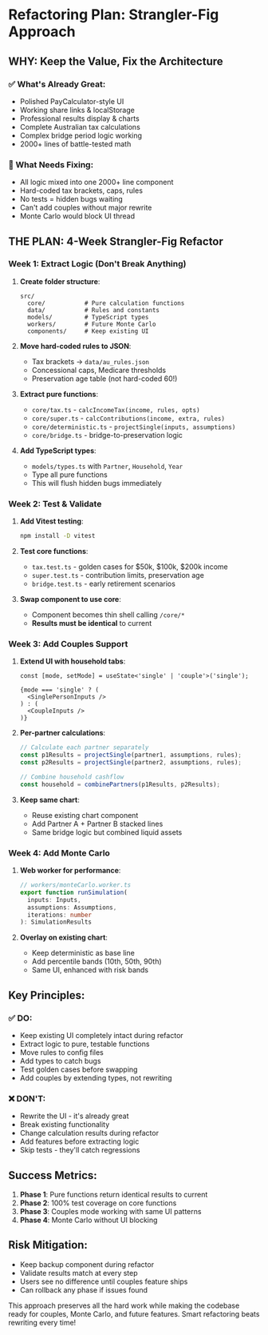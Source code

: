 # Refactoring Plan: Strangler-Fig Approach

## WHY: Keep the Value, Fix the Architecture

### ✅ What's Already Great:
- Polished PayCalculator-style UI
- Working share links & localStorage 
- Professional results display & charts
- Complete Australian tax calculations
- Complex bridge period logic working
- 2000+ lines of battle-tested math

### 🚨 What Needs Fixing:
- All logic mixed into one 2000+ line component
- Hard-coded tax brackets, caps, rules
- No tests = hidden bugs waiting
- Can't add couples without major rewrite
- Monte Carlo would block UI thread

## THE PLAN: 4-Week Strangler-Fig Refactor

### Week 1: Extract Logic (Don't Break Anything)
1. **Create folder structure**:
   ```
   src/
     core/           # Pure calculation functions
     data/           # Rules and constants  
     models/         # TypeScript types
     workers/        # Future Monte Carlo
     components/     # Keep existing UI
   ```

2. **Move hard-coded rules to JSON**:
   - Tax brackets → `data/au_rules.json`
   - Concessional caps, Medicare thresholds
   - Preservation age table (not hard-coded 60!)

3. **Extract pure functions**:
   - `core/tax.ts` - `calcIncomeTax(income, rules, opts)`
   - `core/super.ts` - `calcContributions(income, extra, rules)`
   - `core/deterministic.ts` - `projectSingle(inputs, assumptions)`
   - `core/bridge.ts` - bridge-to-preservation logic

4. **Add TypeScript types**:
   - `models/types.ts` with `Partner`, `Household`, `Year`
   - Type all pure functions
   - This will flush hidden bugs immediately

### Week 2: Test & Validate
1. **Add Vitest testing**:
   ```bash
   npm install -D vitest
   ```
   
2. **Test core functions**:
   - `tax.test.ts` - golden cases for $50k, $100k, $200k income
   - `super.test.ts` - contribution limits, preservation age
   - `bridge.test.ts` - early retirement scenarios

3. **Swap component to use core**:
   - Component becomes thin shell calling `/core/*`
   - **Results must be identical** to current

### Week 3: Add Couples Support
1. **Extend UI with household tabs**:
   ```tsx
   const [mode, setMode] = useState<'single' | 'couple'>('single');
   
   {mode === 'single' ? (
     <SinglePersonInputs />
   ) : (
     <CoupleInputs />
   )}
   ```

2. **Per-partner calculations**:
   ```typescript
   // Calculate each partner separately
   const p1Results = projectSingle(partner1, assumptions, rules);
   const p2Results = projectSingle(partner2, assumptions, rules);
   
   // Combine household cashflow
   const household = combinePartners(p1Results, p2Results);
   ```

3. **Keep same chart**:
   - Reuse existing chart component
   - Add Partner A + Partner B stacked lines
   - Same bridge logic but combined liquid assets

### Week 4: Add Monte Carlo
1. **Web worker for performance**:
   ```typescript
   // workers/monteCarlo.worker.ts
   export function runSimulation(
     inputs: Inputs,
     assumptions: Assumptions,
     iterations: number
   ): SimulationResults
   ```

2. **Overlay on existing chart**:
   - Keep deterministic as base line
   - Add percentile bands (10th, 50th, 90th)
   - Same UI, enhanced with risk bands

## Key Principles:

### ✅ DO:
- Keep existing UI completely intact during refactor
- Extract logic to pure, testable functions
- Move rules to config files
- Add types to catch bugs
- Test golden cases before swapping
- Add couples by extending types, not rewriting

### ❌ DON'T:
- Rewrite the UI - it's already great
- Break existing functionality
- Change calculation results during refactor
- Add features before extracting logic
- Skip tests - they'll catch regressions

## Success Metrics:
1. **Phase 1**: Pure functions return identical results to current
2. **Phase 2**: 100% test coverage on core functions
3. **Phase 3**: Couples mode working with same UI patterns
4. **Phase 4**: Monte Carlo without UI blocking

## Risk Mitigation:
- Keep backup component during refactor
- Validate results match at every step
- Users see no difference until couples feature ships
- Can rollback any phase if issues found

This approach preserves all the hard work while making the codebase ready for couples, Monte Carlo, and future features. Smart refactoring beats rewriting every time!